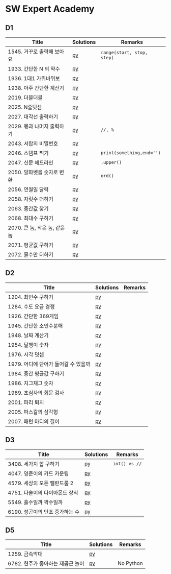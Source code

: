 # SW Expert Academy


## D1
| Title | Solutions | Remarks |
| ---- | ---- | ---- |
| 1545. 거꾸로 출력해 보아요 | [py](solutions/D1/1545.py) | `range(start, stop, step)` |
| 1933. 간단한 N 의 약수 | [py](solutions/D1/1933.py) | |
| 1936. 1대1 가위바위보 | [py](solutions/D1/1936.py) | |
| 1938. 아주 간단한 계산기 | [py](solutions/D1/1938.py) | |
| 2019. 더블더블 | [py](solutions/D1/2019.py) | |
| 2025. N줄덧셈 | [py](solutions/D1/2025.py) | |
| 2027. 대각선 출력하기 | [py](solutions/D1/2027.py) | |
| 2029. 몫과 나머지 출력하기 | [py](solutions/D1/2029.py) | `//, %` |
| 2043. 서랍의 비밀번호 | [py](solutions/D1/2043.py) | |
| 2046. 스탬프 찍기 | [py](solutions/D1/2046.py) | `print(something,end='')` |
| 2047. 신문 헤드라인 | [py](solutions/D1/2047.py) | `.upper()` |
| 2050. 알파벳을 숫자로 변환 | [py](solutions/D1/2050.py) | `ord()` |
| 2056. 연월일 달력 | [py](solutions/D1/2056.py) | |
| 2058. 자릿수 더하기 | [py](solutions/D1/2058.py) | |
| 2063. 중간값 찾기 | [py](solutions/D1/2063.py) | |
| 2068. 최대수 구하기 | [py](solutions/D1/2068.py) | |
| 2070. 큰 놈, 작은 놈, 같은 놈 | [py](solutions/D1/2070.py) | |
| 2071. 평균값 구하기 | [py](solutions/D1/2071.py) | |
| 2072. 홀수만 더하기 | [py](solutions/D1/2072.py) | |


## D2
| Title | Solutions | Remarks |
| ---- | ---- | ---- |
| 1204. 최빈수 구하기 | [py](solutions/D2/1204.py) | |
| 1284. 수도 요금 경쟁 | [py](solutions/D2/1284.py) | |
| 1926. 간단한 369게임 | [py](solutions/D2/1926.py) | |
| 1945. 간단한 소인수분해 | [py](solutions/D2/1945.py) | |
| 1948. 날짜 계산기 | [py](solutions/D2/1948.py) | |
| 1954. 달팽이 숫자 | [py](solutions/D2/1954.py) | |
| 1976. 시각 덧셈 | [py](solutions/D2/1976.py) | |
| 1979. 어디에 단어가 들어갈 수 있을까 | [py](solutions/D2/1979.py) | |
| 1984. 중간 평균값 구하기 | [py](solutions/D2/1984.py) | |
| 1986. 지그재그 숫자 | [py](solutions/D2/1986.py) | |
| 1989. 초심자의 회문 검사 | [py](solutions/D2/1989.py) | |
| 2001. 파리 퇴치 | [py](solutions/D2/2001.py) | |
| 2005. 파스칼의 삼각형 | [py](solutions/D2/2005.py) | |
| 2007. 패턴 마디의 길이 | [py](solutions/D2/2007.py) | |


## D3
| Title | Solutions | Remarks |
| ---- | ---- | ---- |
| 3408. 세가지 합 구하기 | [py](solutions/D3/3408.py) | `int() vs //` |
| 4047. 영준이의 카드 카운팅 | [py](solutions/D3/4047.py) | |
| 4579. 세상의 모든 팰린드롬 2 | [py](solutions/D3/4579.py) | |
| 4751. 다솔이의 다이아몬드 장식 | [py](solutions/D3/4751.py) | |
| 5549. 홀수일까 짝수일까 | [py](solutions/D3/5549.py) | |
| 6190. 정곤이의 단조 증가하는 수 | [py](solutions/D3/6190.py) | |


## D5
| Title | Solutions | Remarks |
| ---- | ---- | ---- |
| 1259. 금속막대 | [py](solutions/D5/1259.py) | |
| 6782. 현주가 좋아하는 제곱근 놀이 | [py](solutions/D5/6782.py) | No Python |
